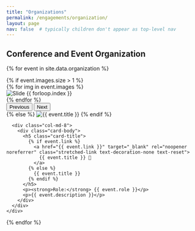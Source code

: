 ```yaml
---
title: "Organizations"
permalink: /engagements/organization/
layout: page
nav: false  # typically children don't appear as top-level nav
---
```



## Conference and Event Organization
{% for event in site.data.organization %}
  <div class="card mb-4 shadow-sm">
    <div class="row g-0">
      <div class="col-md-4">
        {% if event.images.size > 1 %}
        <div id="carousel-{{ forloop.index }}" class="carousel slide position-relative" data-bs-ride="carousel">
        <div class="carousel-inner">
          {% for img in event.images %}
            <div class="carousel-item {% if forloop.first %}active{% endif %}">
              <img src="{{ img }}" class="d-block w-100" alt="Slide {{ forloop.index }}">
            </div>
          {% endfor %}
        </div>
        <button class="carousel-control-prev" type="button" data-bs-target="#carousel-{{ forloop.index }}" data-bs-slide="prev">
          <span class="carousel-control-prev-icon" aria-hidden="true"></span>
          <span class="visually-hidden">Previous</span>
        </button>
        <button class="carousel-control-next" type="button" data-bs-target="#carousel-{{ forloop.index }}" data-bs-slide="next">
          <span class="carousel-control-next-icon" aria-hidden="true"></span>
          <span class="visually-hidden">Next</span>
        </button>
      </div>
        {% else %}
          <img src="{{ event.images[0] }}" class="img-fluid rounded-start" alt="{{ event.title }}">
        {% endif %}
      </div>

      <div class="col-md-8">
        <div class="card-body">
          <h5 class="card-title">
            {% if event.link %}
              <a href="{{ event.link }}" target="_blank" rel="noopener noreferrer" class="stretched-link text-decoration-none text-reset">
                {{ event.title }} 🔗
              </a>
            {% else %}
              {{ event.title }}
            {% endif %}
          </h5>
          <p><strong>Role:</strong> {{ event.role }}</p>
          <p>{{ event.description }}</p>
        </div>
      </div>
    </div>
  </div>
{% endfor %}